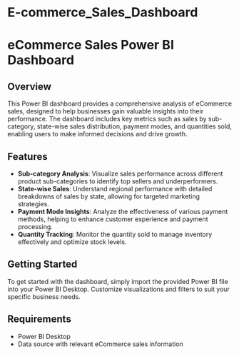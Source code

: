# E-commerce_Sales_Dashboard

# eCommerce Sales Power BI Dashboard

## Overview
This Power BI dashboard provides a comprehensive analysis of eCommerce sales, designed to help businesses gain valuable insights into their performance. The dashboard includes key metrics such as sales by sub-category, state-wise sales distribution, payment modes, and quantities sold, enabling users to make informed decisions and drive growth.

## Features
- **Sub-category Analysis**: Visualize sales performance across different product sub-categories to identify top sellers and underperformers.
- **State-wise Sales**: Understand regional performance with detailed breakdowns of sales by state, allowing for targeted marketing strategies.
- **Payment Mode Insights**: Analyze the effectiveness of various payment methods, helping to enhance customer experience and payment processing.
- **Quantity Tracking**: Monitor the quantity sold to manage inventory effectively and optimize stock levels.

## Getting Started
To get started with the dashboard, simply import the provided Power BI file into your Power BI Desktop. Customize visualizations and filters to suit your specific business needs.

## Requirements
- Power BI Desktop
- Data source with relevant eCommerce sales information


